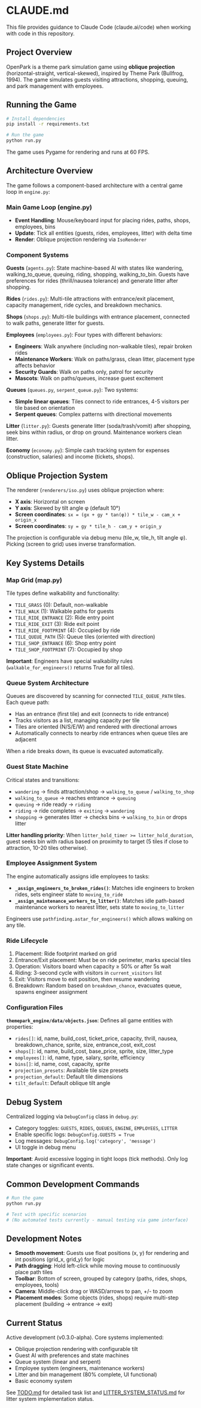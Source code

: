 # CLAUDE.md

This file provides guidance to Claude Code (claude.ai/code) when working with code in this repository.

## Project Overview

OpenPark is a theme park simulation game using **oblique projection** (horizontal-straight, vertical-skewed), inspired by Theme Park (Bullfrog, 1994). The game simulates guests visiting attractions, shopping, queuing, and park management with employees.

## Running the Game

```bash
# Install dependencies
pip install -r requirements.txt

# Run the game
python run.py
```

The game uses Pygame for rendering and runs at 60 FPS.

## Architecture Overview

The game follows a component-based architecture with a central game loop in `engine.py`:

### Main Game Loop (engine.py)
- **Event Handling**: Mouse/keyboard input for placing rides, paths, shops, employees, bins
- **Update**: Tick all entities (guests, rides, employees, litter) with delta time
- **Render**: Oblique projection rendering via `IsoRenderer`

### Component Systems

**Guests** (`agents.py`): State machine-based AI with states like wandering, walking_to_queue, queuing, riding, shopping, walking_to_bin. Guests have preferences for rides (thrill/nausea tolerance) and generate litter after shopping.

**Rides** (`rides.py`): Multi-tile attractions with entrance/exit placement, capacity management, ride cycles, and breakdown mechanics.

**Shops** (`shops.py`): Multi-tile buildings with entrance placement, connected to walk paths, generate litter for guests.

**Employees** (`employees.py`): Four types with different behaviors:
- **Engineers**: Walk anywhere (including non-walkable tiles), repair broken rides
- **Maintenance Workers**: Walk on paths/grass, clean litter, placement type affects behavior
- **Security Guards**: Walk on paths only, patrol for security
- **Mascots**: Walk on paths/queues, increase guest excitement

**Queues** (`queues.py`, `serpent_queue.py`): Two systems:
- **Simple linear queues**: Tiles connect to ride entrances, 4-5 visitors per tile based on orientation
- **Serpent queues**: Complex patterns with directional movements

**Litter** (`litter.py`): Guests generate litter (soda/trash/vomit) after shopping, seek bins within radius, or drop on ground. Maintenance workers clean litter.

**Economy** (`economy.py`): Simple cash tracking system for expenses (construction, salaries) and income (tickets, shops).

## Oblique Projection System

The renderer (`renderers/iso.py`) uses oblique projection where:
- **X axis**: Horizontal on screen
- **Y axis**: Skewed by tilt angle φ (default 10°)
- **Screen coordinates**: `sx = (gx + gy * tan(φ)) * tile_w - cam_x + origin_x`
- **Screen coordinates**: `sy = gy * tile_h - cam_y + origin_y`

The projection is configurable via debug menu (tile_w, tile_h, tilt angle φ). Picking (screen to grid) uses inverse transformation.

## Key Systems Details

### Map Grid (map.py)
Tile types define walkability and functionality:
- `TILE_GRASS` (0): Default, non-walkable
- `TILE_WALK` (1): Walkable paths for guests
- `TILE_RIDE_ENTRANCE` (2): Ride entry point
- `TILE_RIDE_EXIT` (3): Ride exit point
- `TILE_RIDE_FOOTPRINT` (4): Occupied by ride
- `TILE_QUEUE_PATH` (5): Queue tiles (oriented with direction)
- `TILE_SHOP_ENTRANCE` (6): Shop entry point
- `TILE_SHOP_FOOTPRINT` (7): Occupied by shop

**Important**: Engineers have special walkability rules (`walkable_for_engineers()` returns True for all tiles).

### Queue System Architecture
Queues are discovered by scanning for connected `TILE_QUEUE_PATH` tiles. Each queue path:
- Has an entrance (first tile) and exit (connects to ride entrance)
- Tracks visitors as a list, managing capacity per tile
- Tiles are oriented (N/S/E/W) and rendered with directional arrows
- Automatically connects to nearby ride entrances when queue tiles are adjacent

When a ride breaks down, its queue is evacuated automatically.

### Guest State Machine
Critical states and transitions:
- `wandering` → finds attraction/shop → `walking_to_queue` / `walking_to_shop`
- `walking_to_queue` → reaches entrance → `queuing`
- `queuing` → ride ready → `riding`
- `riding` → ride completes → `exiting` → `wandering`
- `shopping` → generates litter → checks bins → `walking_to_bin` or drops litter

**Litter handling priority**: When `litter_hold_timer >= litter_hold_duration`, guest seeks bin with radius based on proximity to target (5 tiles if close to attraction, 10-20 tiles otherwise).

### Employee Assignment System
The engine automatically assigns idle employees to tasks:
- **`_assign_engineers_to_broken_rides()`**: Matches idle engineers to broken rides, sets engineer state to `moving_to_ride`
- **`_assign_maintenance_workers_to_litter()`**: Matches idle path-based maintenance workers to nearest litter, sets state to `moving_to_litter`

Engineers use `pathfinding.astar_for_engineers()` which allows walking on any tile.

### Ride Lifecycle
1. Placement: Ride footprint marked on grid
2. Entrance/Exit placement: Must be on ride perimeter, marks special tiles
3. Operation: Visitors board when capacity ≥ 50% or after 5s wait
4. Riding: 3-second cycle with visitors in `current_visitors` list
5. Exit: Visitors move to exit position, then resume wandering
6. Breakdown: Random based on `breakdown_chance`, evacuates queue, spawns engineer assignment

### Configuration Files

**`themepark_engine/data/objects.json`**: Defines all game entities with properties:
- `rides[]`: id, name, build_cost, ticket_price, capacity, thrill, nausea, breakdown_chance, sprite, size, entrance_cost, exit_cost
- `shops[]`: id, name, build_cost, base_price, sprite, size, litter_type
- `employees[]`: id, name, type, salary, sprite, efficiency
- `bins[]`: id, name, cost, capacity, sprite
- `projection_presets`: Available tile size presets
- `projection_default`: Default tile dimensions
- `tilt_default`: Default oblique tilt angle

## Debug System

Centralized logging via `DebugConfig` class in `debug.py`:
- Category toggles: `GUESTS`, `RIDES`, `QUEUES`, `ENGINE`, `EMPLOYEES`, `LITTER`
- Enable specific logs: `DebugConfig.GUESTS = True`
- Log messages: `DebugConfig.log('category', 'message')`
- UI toggle in debug menu

**Important**: Avoid excessive logging in tight loops (tick methods). Only log state changes or significant events.

## Common Development Commands

```bash
# Run the game
python run.py

# Test with specific scenarios
# (No automated tests currently - manual testing via game interface)
```

## Development Notes

- **Smooth movement**: Guests use float positions (x, y) for rendering and int positions (grid_x, grid_y) for logic
- **Path dragging**: Hold left-click while moving mouse to continuously place path tiles
- **Toolbar**: Bottom of screen, grouped by category (paths, rides, shops, employees, tools)
- **Camera**: Middle-click drag or WASD/arrows to pan, +/- to zoom
- **Placement modes**: Some objects (rides, shops) require multi-step placement (building → entrance → exit)

## Current Status

Active development (v0.3.0-alpha). Core systems implemented:
- Oblique projection rendering with configurable tilt
- Guest AI with preferences and state machines
- Queue system (linear and serpent)
- Employee system (engineers, maintenance workers)
- Litter and bin management (80% complete, UI functional)
- Basic economy system

See [TODO.md](TODO.md) for detailed task list and [LITTER_SYSTEM_STATUS.md](LITTER_SYSTEM_STATUS.md) for litter system implementation status.
